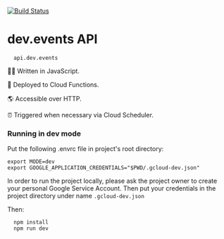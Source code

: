[![Build Status](https://travis-ci.org/unicorncoding/devevents-api.svg?branch=master)](https://travis-ci.org/unicorncoding/devevents-api)
# dev.events API

```
  api.dev.events
```

👩‍💻 Written in JavaScript. 

🚀 Deployed to Cloud Functions.

🌎 Accessible over HTTP.

⏰ Triggered when necessary via Cloud Scheduler.

### Running in dev mode

Put the following .envrc file in project's root directory:

```
export MODE=dev
export GOOGLE_APPLICATION_CREDENTIALS="$PWD/.gcloud-dev.json"
```

In order to run the project locally, please ask the project owner to create your personal Google Service Account. Then put your credentials in the project directory under name `.gcloud-dev.json` 

Then: 

```
  npm install
  npm run dev
```